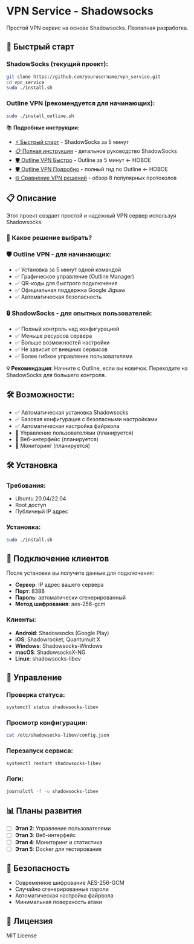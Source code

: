 # VPN Service - Shadowsocks

Простой VPN сервис на основе Shadowsocks. Поэтапная разработка.

## 🚀 Быстрый старт

### ShadowSocks (текущий проект):
```bash
git clone https://github.com/yourusername/vpn_service.git
cd vpn_service
sudo ./install.sh
```

### Outline VPN (рекомендуется для начинающих):
```bash
sudo ./install_outline.sh
```

📚 **Подробные инструкции:**
- [⚡ Быстрый старт](QUICK_START.md) - ShadowSocks за 5 минут
- [📋 Полная инструкция](SETUP_GUIDE.md) - детальное руководство ShadowSocks
- [🛡️ Outline VPN Быстро](OUTLINE_QUICK.md) - Outline за 5 минут ← НОВОЕ
- [🛡️ Outline VPN Подробно](OUTLINE_GUIDE.md) - полный гид по Outline ← НОВОЕ  
- [🌐 Сравнение VPN решений](VPN_COMPARISON.md) - обзор 8 популярных протоколов

## 📋 Описание

Этот проект создает простой и надежный VPN сервер используя Shadowsocks.

### 🤔 Какое решение выбрать?

### 🛡️ **Outline VPN** - для начинающих:
- ✅ Установка за 5 минут одной командой
- ✅ Графическое управление (Outline Manager)  
- ✅ QR-коды для быстрого подключения
- ✅ Официальная поддержка Google Jigsaw
- ✅ Автоматическая безопасность

### 🔒 **ShadowSocks** - для опытных пользователей:
- ✅ Полный контроль над конфигурацией
- ✅ Меньше ресурсов сервера
- ✅ Больше возможностей настройки
- ✅ Не зависит от внешних сервисов
- ✅ Более гибкое управление пользователями

**💡 Рекомендация**: Начните с Outline, если вы новичок. Переходите на ShadowSocks для большего контроля.

## 🛠 Возможности:
- ✅ Автоматическая установка Shadowsocks
- ✅ Базовая конфигурация с безопасными настройками
- ✅ Автоматическая настройка файрвола
- 🔄 Управление пользователями (планируется)
- 🔄 Веб-интерфейс (планируется)
- 🔄 Мониторинг (планируется)

## 🛠 Установка

### Требования:
- Ubuntu 20.04/22.04
- Root доступ
- Публичный IP адрес

### Установка:
```bash
sudo ./install.sh
```

## 📱 Подключение клиентов

После установки вы получите данные для подключения:
- **Сервер**: IP адрес вашего сервера
- **Порт**: 8388
- **Пароль**: автоматически сгенерированный
- **Метод шифрования**: aes-256-gcm

### Клиенты:
- **Android**: Shadowsocks (Google Play)
- **iOS**: Shadowrocket, Quantumult X
- **Windows**: Shadowsocks-Windows
- **macOS**: ShadowsocksX-NG
- **Linux**: shadowsocks-libev

## 🔧 Управление

### Проверка статуса:
```bash
systemctl status shadowsocks-libev
```

### Просмотр конфигурации:
```bash
cat /etc/shadowsocks-libev/config.json
```

### Перезапуск сервиса:
```bash
systemctl restart shadowsocks-libev
```

### Логи:
```bash
journalctl -f -u shadowsocks-libev
```

## 📊 Планы развития

- [ ] **Этап 2**: Управление пользователями
- [ ] **Этап 3**: Веб-интерфейс
- [ ] **Этап 4**: Мониторинг и статистика
- [ ] **Этап 5**: Docker для тестирования

## 🔐 Безопасность

- Современное шифрование AES-256-GCM
- Случайно сгенерированные пароли
- Автоматическая настройка файрвола
- Минимальная поверхность атаки

## 📄 Лицензия

MIT License
